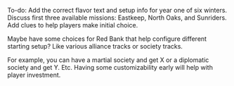 To-do: Add the correct flavor text and setup info for year one of six winters. Discuss first three available missions: Eastkeep, North Oaks, and Sunriders. Add clues to help players make initial choice.

Maybe have some choices for Red Bank that help configure different starting setup? Like various alliance tracks or society tracks.

For example, you can have a martial society and get X or a diplomatic society and get Y. Etc. Having some customizability early will help with player investment.